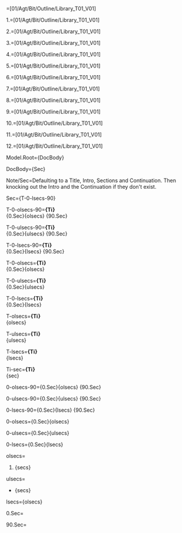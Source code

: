 =[01/Agt/Bit/Outline/Library_T01_V01]

1.=[01/Agt/Bit/Outline/Library_T01_V01]

2.=[01/Agt/Bit/Outline/Library_T01_V01]

3.=[01/Agt/Bit/Outline/Library_T01_V01]

4.=[01/Agt/Bit/Outline/Library_T01_V01]

5.=[01/Agt/Bit/Outline/Library_T01_V01]

6.=[01/Agt/Bit/Outline/Library_T01_V01]

7.=[01/Agt/Bit/Outline/Library_T01_V01]

8.=[01/Agt/Bit/Outline/Library_T01_V01]

9.=[01/Agt/Bit/Outline/Library_T01_V01]

10.=[01/Agt/Bit/Outline/Library_T01_V01]

11.=[01/Agt/Bit/Outline/Library_T01_V01]

12.=[01/Agt/Bit/Outline/Library_T01_V01]

Model.Root={DocBody}

DocBody={Sec}

Note/Sec=Defaulting to a Title, Intro, Sections and Continuation.  Then knocking out the Intro and the Continuation if they don't exist.

Sec={T-0-lsecs-90}

T-0-olsecs-90=<b>{Ti}</b><br>{0.Sec}{olsecs} {90.Sec}

T-0-ulsecs-90=<b>{Ti}</b><br>{0.Sec}{ulsecs} {90.Sec}

T-0-lsecs-90=<b>{Ti}</b><br>{0.Sec}{lsecs} {90.Sec}

T-0-olsecs=<b>{Ti}</b><br>{0.Sec}{olsecs}

T-0-ulsecs=<b>{Ti}</b><br>{0.Sec}{ulsecs}

T-0-lsecs=<b>{Ti}</b><br>{0.Sec}{lsecs}

T-olsecs=<b>{Ti}</b><br>{olsecs}

T-ulsecs=<b>{Ti}</b><br>{ulsecs}

T-lsecs=<b>{Ti}</b><br>{lsecs}

Ti-sec=<b>{Ti}</b><br>{sec}

0-olsecs-90={0.Sec}{olsecs} {90.Sec}

0-ulsecs-90={0.Sec}{ulsecs} {90.Sec}

0-lsecs-90={0.Sec}{lsecs} {90.Sec}


0-olsecs={0.Sec}{olsecs}

0-ulsecs={0.Sec}{ulsecs}

0-lsecs={0.Sec}{lsecs}


olsecs=<ol><li>{secs}</li></ol>

ulsecs=<ul><li>{secs}</li></ul>

lsecs={olsecs}

0.Sec=<b></b>

90.Sec=<b></b>
  